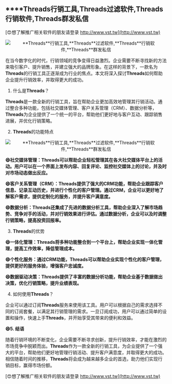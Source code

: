 ## ****Threads**行销工具,**Threads**过滤软件,**Threads**行销软件,**Threads**群发私信**

[😍想了解推广相关软件的朋友请登录 http://www.vst.tw](http://www.vst.tw)

 <center><img src="https://vst.tw/MP4/tuiguang/png/3.png" alt="**Threads**行销工具,**Threads**过滤软件,**Threads**行销软件,**Threads**群发私信"></center>

在当今数字化的时代，行销领域的竞争变得日益激烈。企业需要不断寻找新的方法来吸引客户、提升销售，并建立强大的品牌形象。在这样的背景下，一款名为**Threads**的行销工具正逐渐成为行业的焦点。本文将深入探讨**Threads**如何帮助企业提升行销效率，并取得更大的成功。

1. 什么是**Threads**？

**Threads**是一款全新的行销工具，旨在帮助企业更加高效地管理其行销活动。通过整合多种功能，包括社交媒体管理、客户关系管理（CRM）、数据分析等，**Threads**为企业提供了一个统一的平台，帮助他们更好地与客户互动、跟踪销售进展，并优化行销策略。

2. **Threads**的功能特点

 <center><img src="https://vst.tw/MP4/tuiguang/png/7.png" alt="**Threads**行销工具,**Threads**过滤软件,**Threads**行销软件,**Threads**群发私信"></center>

**😄社交媒体管理：**Threads**可以帮助企业轻松管理其在各大社交媒体平台上的活动。用户可以在一个界面上发布内容、回复评论、监控社交媒体上的讨论，并及时对市场动态做出反应。**

**😄客户关系管理（CRM）：**Threads**提供了强大的CRM功能，帮助企业跟踪客户信息、记录互动历史，并进行个性化的客户管理。通过CRM，企业可以更好地了解客户需求，提供定制化的服务，并提升客户满意度。**

**😄数据分析：**Threads**还集成了先进的数据分析工具，帮助企业深入了解市场趋势、竞争对手的活动，并对行销效果进行评估。通过数据分析，企业可以及时调整行销策略，提高投资回报率。**

3. **Threads**的优势

**😄一体化管理：**Threads**将多种功能整合到一个平台上，帮助企业实现一体化管理，提高工作效率，降低管理成本。**

**😄个性化服务：通过CRM功能，**Threads**可以帮助企业实现个性化的客户管理，提供更好的服务体验，增强客户忠诚度。**

**😄数据驱动决策：**Threads**提供了丰富的数据分析功能，帮助企业基于数据做出决策，优化行销策略，提升业绩表现。**

4. 如何使用**Threads**？

企业可以通过订阅**Threads**服务来使用该工具。用户可以根据自己的需求选择不同的订阅套餐，以满足其行销管理的需求。一旦订阅成功，用户可以通过简单的设置和操作，快速上手**Threads**，并开始享受其带来的便利和效益。

**😄5. 结语**

随着行销环境的不断变化，企业需要不断寻求创新，提升行销效率，才能在激烈的市场竞争中脱颖而出。**Threads**作为一款全新的行销工具，为企业提供了一个强大的平台，帮助他们更好地管理行销活动、提升客户满意度，并取得更大的成功。相信随着时间的推移，**Threads**将会成为越来越多企业的首选，助力他们实现行销目标，赢得市场份额。

[😍想了解推广相关软件的朋友请登录 http://www.vst.tw](http://www.vst.tw)



